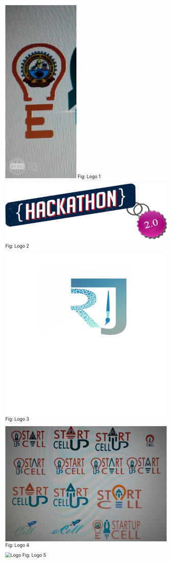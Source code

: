 
![Logo](https://github.com/Rajs0ni/Graphics-and-Me/blob/master/Logos/Ecell.jpg)
Fig: Logo 1

![Logo](https://github.com/Rajs0ni/Graphics-and-Me/blob/master/Logos/hacklogo.png)
Fig: Logo 2

![Logo](https://github.com/Rajs0ni/Graphics-and-Me/blob/master/Logos/raj.png)
Fig: Logo 3

![Logo](https://github.com/Rajs0ni/Graphics-and-Me/blob/master/Logos/samplsheet.jpeg)
Fig: Logo 4

![Logo](https://github.com/Rajs0ni/Graphics-and-Me/blob/master/Logos/startuplogo.png)
Fig: Logo 5

